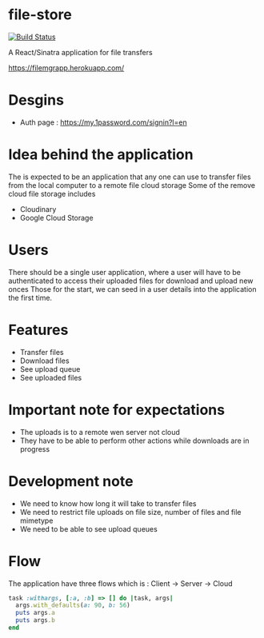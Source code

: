 # file-store

[![Build Status](https://travis-ci.org/abdulfataiaka/filemgr.svg?branch=master)](https://travis-ci.org/abdulfataiaka/filemgr)

A React/Sinatra application for file transfers 

https://filemgrapp.herokuapp.com/


# Desgins 

* Auth page : https://my.1password.com/signin?l=en


# Idea behind the application

The is expected to be an application that any one can use to transfer files from the local computer to a remote file cloud storage
Some of the remove cloud file storage includes
* Cloudinary
* Google Cloud Storage


# Users

There should be a single user application, where a user will have to be authenticated to access their uploaded files for download and upload new onces
Those for the start, we can seed in a user details into the application the first time.


# Features

* Transfer files
* Download files
* See upload queue
* See uploaded files


# Important note for expectations

* The uploads is to a remote wen server not cloud
* They have to be able to perform other actions while downloads are in progress

# Development note

* We need to know how long it will take to transfer files
* We need to restrict file uploads on file size, number of files and file mimetype
* We need to be able to see upload queues

# Flow

The application have three flows which is : Client -> Server -> Cloud

```ruby
task :withargs, [:a, :b] => [] do |task, args|
  args.with_defaults(a: 90, b: 56)
  puts args.a
  puts args.b
end
```